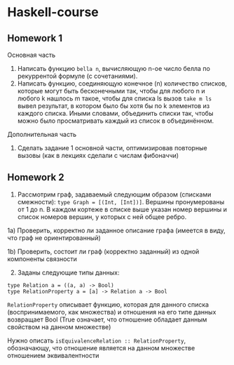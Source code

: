 # Haskell-course

## Homework 1

Основная часть
1) Написать функцию `bella n`, вычисляющую n-ое число белла по рекуррентой формуле (с сочетаниями).
2) Написать функцию, соединяющую конечное (n) количество списков, которые могут быть бесконечными так, чтобы для любого n и любого k нашлось m такое, чтобы для списка ls вызов `take m ls` вывел результат, в котором было бы хотя бы по k элементов из каждого списка. Иными словами, объединить списки так, чтобы можно было просматривать каждый из список в объединённом.

Дополнительная часть
1) Сделать задание 1 основной части, оптимизировав повторные вызовы (как в лекциях сделали с числам фибоначчи)

## Homework 2

1) Рассмотрим граф, задаваемый следующим образом (списками смежности): `type Graph = [(Int, [Int])]`. Вершины пронумерованы от 1 до n. В каждом кортеже в списке выше указан номер вершины и список номеров вершин, у которых с ней общее ребро.

1a) Проверить, корректно ли заданное описание графа (имеется в виду, что граф не ориентированный)

1b) Проверить, состоит ли граф (корректно заданный) из одной компоненты связности

2) Заданы следующие типы данных:

```
type Relation a = ((a, a) -> Bool)
type RelationProperty a = [a] -> Relation a -> Bool
```

`RelationProperty` описывает функцию, которая для данного списка (воспринимаемого, как множества) и отношения на его типе данных возвращает Bool (True означает, что отношение обладает данным свойством на данном множестве)

Нужно описать `isEquivalenceRelation :: RelationProperty`, обозначающу, что отношение является на данном множестве отношением эквивалентности